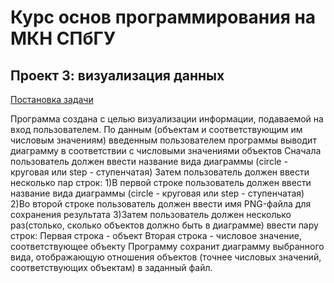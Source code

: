 # Курс основ программирования на МКН СПбГУ
## Проект 3: визуализация данных

[Постановка задачи](./TASK.md)

Программа создана с целью визуализации информации, подаваемой на вход пользователем.
По данным (объектам и соответствующим им числовым значениям) введенным пользователем 
программы выводит диаграмму в соответствии с числовыми значениями объектов
Сначала пользователь должен ввести название вида диаграммы 
(circle - круговая или step - ступенчатая)
Затем пользователь должен ввести несколько пар строк:
1)В первой строке пользователь должен ввести название вида диаграммы
(circle - круговая или step - ступенчатая)
2)Во второй строке пользователь должен ввести имя PNG-файла для сохранения результата
3)Затем пользователь должен несколько раз(столько, сколько объектов должно быть в диаграмме)
ввести пару строк:
    Первая строка - объект
    Вторая строка - числовое значение, соответствующее объекту
Программу сохранит диаграмму выбранного вида, отображающую отношения объектов
(точнее числовых значений, соответствующих объектам) в заданный файл.
